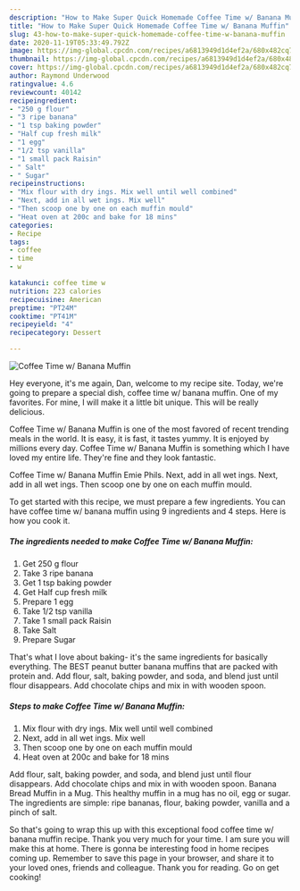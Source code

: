 ```yaml
---
description: "How to Make Super Quick Homemade Coffee Time w/ Banana Muffin"
title: "How to Make Super Quick Homemade Coffee Time w/ Banana Muffin"
slug: 43-how-to-make-super-quick-homemade-coffee-time-w-banana-muffin
date: 2020-11-19T05:33:49.792Z
image: https://img-global.cpcdn.com/recipes/a6813949d1d4ef2a/680x482cq70/coffee-time-w-banana-muffin-recipe-main-photo.jpg
thumbnail: https://img-global.cpcdn.com/recipes/a6813949d1d4ef2a/680x482cq70/coffee-time-w-banana-muffin-recipe-main-photo.jpg
cover: https://img-global.cpcdn.com/recipes/a6813949d1d4ef2a/680x482cq70/coffee-time-w-banana-muffin-recipe-main-photo.jpg
author: Raymond Underwood
ratingvalue: 4.6
reviewcount: 40142
recipeingredient:
- "250 g flour"
- "3 ripe banana"
- "1 tsp baking powder"
- "Half cup fresh milk"
- "1 egg"
- "1/2 tsp vanilla"
- "1 small pack Raisin"
- " Salt"
- " Sugar"
recipeinstructions:
- "Mix flour with dry ings. Mix well until well combined"
- "Next, add in all wet ings. Mix well"
- "Then scoop one by one on each muffin mould"
- "Heat oven at 200c and bake for 18 mins"
categories:
- Recipe
tags:
- coffee
- time
- w

katakunci: coffee time w 
nutrition: 223 calories
recipecuisine: American
preptime: "PT24M"
cooktime: "PT41M"
recipeyield: "4"
recipecategory: Dessert

---
```



![Coffee Time w/ Banana Muffin](https://img-global.cpcdn.com/recipes/a6813949d1d4ef2a/680x482cq70/coffee-time-w-banana-muffin-recipe-main-photo.jpg)

Hey everyone, it's me again, Dan, welcome to my recipe site. Today, we're going to prepare a special dish, coffee time w/ banana muffin. One of my favorites. For mine, I will make it a little bit unique. This will be really delicious.

Coffee Time w/ Banana Muffin is one of the most favored of recent trending meals in the world. It is easy, it is fast, it tastes yummy. It is enjoyed by millions every day. Coffee Time w/ Banana Muffin is something which I have loved my entire life. They're fine and they look fantastic.

Coffee Time w/ Banana Muffin Emie Phils. Next, add in all wet ings. Next, add in all wet ings. Then scoop one by one on each muffin mould.


To get started with this recipe, we must prepare a few ingredients. You can have coffee time w/ banana muffin using 9 ingredients and 4 steps. Here is how you cook it.

<!--inarticleads1-->

##### The ingredients needed to make Coffee Time w/ Banana Muffin:

1. Get 250 g flour
1. Take 3 ripe banana
1. Get 1 tsp baking powder
1. Get Half cup fresh milk
1. Prepare 1 egg
1. Take 1/2 tsp vanilla
1. Take 1 small pack Raisin
1. Take  Salt
1. Prepare  Sugar


That&#39;s what I love about baking- it&#39;s the same ingredients for basically everything. The BEST peanut butter banana muffins that are packed with protein and. Add flour, salt, baking powder, and soda, and blend just until flour disappears. Add chocolate chips and mix in with wooden spoon. 

<!--inarticleads2-->

##### Steps to make Coffee Time w/ Banana Muffin:

1. Mix flour with dry ings. Mix well until well combined
1. Next, add in all wet ings. Mix well
1. Then scoop one by one on each muffin mould
1. Heat oven at 200c and bake for 18 mins


Add flour, salt, baking powder, and soda, and blend just until flour disappears. Add chocolate chips and mix in with wooden spoon. Banana Bread Muffin in a Mug. This healthy muffin in a mug has no oil, egg or sugar. The ingredients are simple: ripe bananas, flour, baking powder, vanilla and a pinch of salt. 

So that's going to wrap this up with this exceptional food coffee time w/ banana muffin recipe. Thank you very much for your time. I am sure you will make this at home. There is gonna be interesting food in home recipes coming up. Remember to save this page in your browser, and share it to your loved ones, friends and colleague. Thank you for reading. Go on get cooking!
